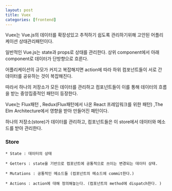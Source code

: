 ```yaml
---
layout: post
title: Vuex
categories: [frontend]
---
```

Vuex는 Vue.js의 데이터를 확장성있고 추적하기 쉽도록 관리하기위해 고안된 어플리케이션 상태관리패턴이다.

일반적인 Vue.js는 state과 props로 상태를 관리한다. 상위 component에서 아래 component로 데이터가 단방향으로 흐른다.

어플리케이션의 규모가 커지고 복잡해지면 action에 따라 하위 컴포넌트들이 서로 간 데이터를 공유하는 것이 복잡해진다.

따라서 하나의 저장소가 모든 데이터를 관리하고 컴포넌트들이 이를 통해 데이터의 흐름을 받는 중앙집중적인 패턴이 등장한다.

Vuex는 Flux패턴 , Redux(Flux패턴에서 나온 React 프레임워크를 위한 패턴) ,The Elm Architecture에서 영향을 받아 만들어진 패턴이다.

하나의 저장소(store)가 데이터를 관리하고, 컴포넌트들은 이 store에서 데이터와 메소드를 받아 관리한다.

### Store
```
* State : 데이터의 상태

* Getters : state을 기반으로 컴포넌트에 공통적으로 쓰이는 변경되는 데이터 상태.

* Mutations : 공통적인 메소드들 (컴포넌트의 메소드에 commit한다.)

* Actions : action에 대해 정의해놓는다. (컴포넌트의 method에 dispatch한다. )

```